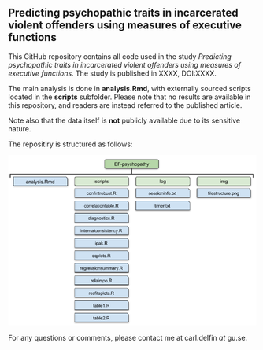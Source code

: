 ## Predicting psychopathic traits in incarcerated violent offenders using measures of executive functions

This GitHub repository contains all code used in the study *Predicting psychopathic traits in incarcerated violent offenders using measures of executive functions*. The study is published in XXXX, DOI:XXXX.

The main analysis is done in **analysis.Rmd**, with externally sourced scripts located in the **scripts** subfolder. Please note that no results are available in this repository, and readers are instead referred to the published article.

Note also that the data itself is **not** publicly available due to its sensitive nature.

The repositiry is structured as follows:

![fileandfolderstructure](https://raw.githubusercontent.com/carldelfin/EF-psychopathy/master/img/filestructure.png)

For any questions or comments, please contact me at carl.delfin *at* gu.se.
